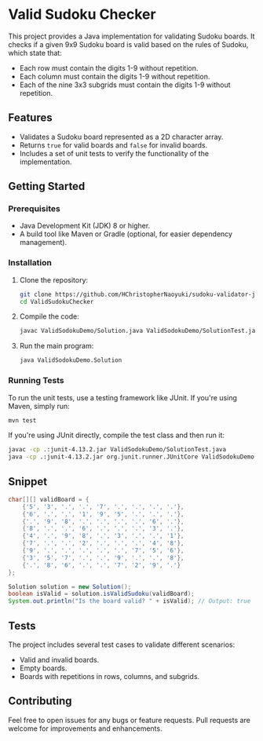 # Valid Sudoku Checker

This project provides a Java implementation for validating Sudoku boards. It checks if a given 9x9 Sudoku board is valid based on the rules of Sudoku, which state that:

- Each row must contain the digits 1-9 without repetition.
- Each column must contain the digits 1-9 without repetition.
- Each of the nine 3x3 subgrids must contain the digits 1-9 without repetition.

## Features

- Validates a Sudoku board represented as a 2D character array.
- Returns `true` for valid boards and `false` for invalid boards.
- Includes a set of unit tests to verify the functionality of the implementation.

## Getting Started

### Prerequisites

- Java Development Kit (JDK) 8 or higher.
- A build tool like Maven or Gradle (optional, for easier dependency management).

### Installation

1. Clone the repository:
   ```bash
   git clone https://github.com/HChristopherNaoyuki/sudoku-validator-java-project.git
   cd ValidSudokuChecker
   ```

2. Compile the code:
   ```bash
   javac ValidSodokuDemo/Solution.java ValidSodokuDemo/SolutionTest.java
   ```

3. Run the main program:
   ```bash
   java ValidSodokuDemo.Solution
   ```

### Running Tests

To run the unit tests, use a testing framework like JUnit. If you're using Maven, simply run:
```bash
mvn test
```

If you're using JUnit directly, compile the test class and then run it:
```bash
javac -cp .:junit-4.13.2.jar ValidSodokuDemo/SolutionTest.java
java -cp .:junit-4.13.2.jar org.junit.runner.JUnitCore ValidSodokuDemo.SolutionTest
```

## Snippet

```java
char[][] validBoard = {
    {'5', '3', '.', '.', '7', '.', '.', '.', '.'},
    {'6', '.', '.', '1', '9', '5', '.', '.', '.'},
    {'.', '9', '8', '.', '.', '.', '.', '6', '.'},
    {'8', '.', '.', '6', '.', '.', '.', '3', '.'},
    {'4', '.', '9', '8', '.', '3', '.', '.', '1'},
    {'7', '.', '.', '2', '.', '.', '.', '4', '8'},
    {'9', '.', '.', '.', '.', '.', '7', '5', '6'},
    {'3', '5', '7', '.', '.', '9', '.', '.', '8'},
    {'.', '8', '6', '.', '.', '7', '2', '9', '.'}
};

Solution solution = new Solution();
boolean isValid = solution.isValidSudoku(validBoard);
System.out.println("Is the board valid? " + isValid); // Output: true
```

## Tests

The project includes several test cases to validate different scenarios:

- Valid and invalid boards.
- Empty boards.
- Boards with repetitions in rows, columns, and subgrids.

## Contributing

Feel free to open issues for any bugs or feature requests. Pull requests are welcome for improvements and enhancements.
